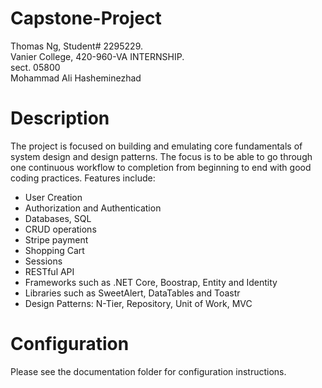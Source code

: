 # Capstone-Project
Thomas Ng, Student# 2295229.<br> 
Vanier College, 420-960-VA INTERNSHIP. <br>
sect. 05800<br>
Mohammad Ali Hasheminezhad<br>

# Description
The project is focused on building and emulating core fundamentals of system design and design patterns. 
The focus is to be able to go through one continuous workflow to completion from beginning to end with good coding practices.
Features include:
<ul>
  <li>User Creation</li>
  <li>Authorization and Authentication</li>
  <li>Databases, SQL</li>
  <li>CRUD operations</li>
  <li>Stripe payment</li>
  <li>Shopping Cart</li>
  <li>Sessions</li>
  <li>RESTful API</li>
  <li>Frameworks such as .NET Core, Boostrap, Entity and Identity</li>
  <li>Libraries such as SweetAlert, DataTables and Toastr</li>
  <li>Design Patterns: N-Tier, Repository, Unit of Work, MVC</li>
</ul>

# Configuration
Please see the documentation folder for configuration instructions.
